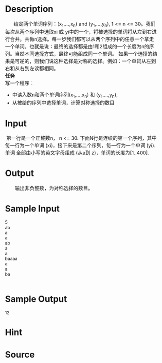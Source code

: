 
# Description

<div class="content"><div style="text-indent: 21pt"><span style="font-size: medium">给定两个单词序列：(x<sub>1</sub>,...,x<sub>n</sub>) and (y<sub>1</sub>,...,y<sub>n</sub>), 1 &lt;= n &lt;= 30。我们每次从两个序列中选取xi 或 yi中的一个，将被选择的单词将从左到右进行合并。共做n选择。每一步我们都可以从两个序列中的任意一个拿走一个单词。也就是说：最终的选择都是由1和2组成的一个长度为n的序列。当然不同选择方式，最终可能组成同一个单词。 如果一个选择的结果是可逆的，则我们说这种选择是对称的选择。例如：一个单词从左到右和从右到左读都相同。</span></div>
<div style="margin: auto 0cm"><span style="font-size: medium"><b>任务</b></span></div>
<div><span style="font-size: medium">写一个程序：</span></div>
<ul type="disc">
    <li><span style="font-size: medium">中读入数n和两个单词序列(x<sub>1</sub>,...,x<sub>n</sub>) 和 (y<sub>1</sub>,...,y<sub>n</sub>), </span></li>
    <li><span style="font-size: medium">从被给的序列中选择单词，计算对称选择的数目</span><span style="font-size: medium"> </span></li>
</ul></div>

# Input

<div class="content"><div> <span style="font-size: medium">第一行是一个正整数n， n &lt;= 30. 下面N行是连续的第一个序列，其中每一行为一个单词 (xi)，接下来是第二个序列，每一行为一个单词 (yi).单词 全部由小写的英文字母组成 (从a到 z)，单词的长度为[1..400]. </span></div></div>

# Output

<div class="content"><div style="text-indent: 21pt"><span style="font-size: medium"> 输出非负整数，为对称选择的数目。 </span></div></div>

# Sample Input

<div class="content"><span class="sampledata">5<br/>
ab<br/>
a<br/>
a<br/>
ab<br/>
a<br/>
a<br/>
baaaa<br/>
a<br/>
a<br/>
ba<br/>
<br/>
</span></div>

# Sample Output

<div class="content"><span class="sampledata">12</span></div>

# Hint

<div class="content"><p></p></div>

# Source

<div class="content"><p><a href="problemset.php?search="></a></p></div>


